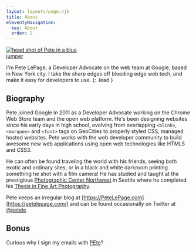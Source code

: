 ```yaml
---
layout: layouts/page.njk
title: About
eleventyNavigation:
  key: About
  order: 2
---
```


<a href="/img/headshot.jpg"><img src="/img/headshot.jpg"
  alt="head shot of Pete in a blue jumper"
  class="rounded float-start me-4 mb-4"
  style="max-width: 200px"></a>

I'm Pete LePage, a Developer Advocate on the web team at Google, based in
New York city. I take the sharp edges off bleeding edge web tech, and make
it easy for developers to use. {: .lead }

<div class="clearfix"></div>

## Biography

Pete joined Google in 2011 as a Developer Advocate working on the Chrome Web
Store team and the open web platform. He's been designing websites since his
early days in high school, evolving from overlapping `<blink>`, `<marquee>`
and `<font>` tags on GeoCities to properly styled CSS, managed hosted
websites. Pete works with the web developer community to build awesome
new web applications using open web technologies like HTML5 and CSS3.

He can often be found traveling the world with his friends, seeing both
exotic and ordinary sites, or in a black and white darkroom printing
something he shot with a film camera!  He has studied and taught at the
prestigious [Photographic Center Northwest](https://pcnw.org/) in Seattle where he completed his [Thesis in Fine Art Photography](https://bbpphoto.com).

Pete keeps an irregular blog at [https://PeteLePage.com](https://petelepage.com/)
and can be found occasionally on Twitter at [@petele](http://twitter.com/petele)

## Bonus

Curious why I sign my emails with [PEte](/blog/2010/05/pete/)?
